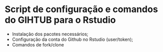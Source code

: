 # Script de configuração e comandos do GIHTUB para o Rstudio

* Instalação dos pacotes necessários;
* Configuração da conta do Github no Rstudio (user/token);
* Comandos de fork/clone

